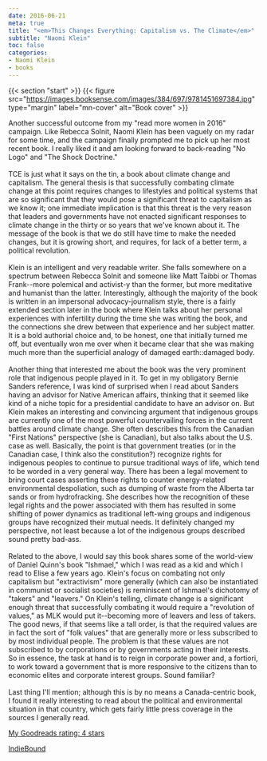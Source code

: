 ```yaml
---
date: 2016-06-21
meta: true
title: "<em>This Changes Everything: Capitalism vs. The Climate</em>"
subtitle: "Naomi Klein"
toc: false
categories:
- Naomi Klein
- books
---
```


{{< section "start" >}}
{{< figure src="https://images.booksense.com/images/384/697/9781451697384.jpg" type="margin" label="mn-cover" alt="Book cover" >}}

Another successful outcome from my "read more women in 2016" campaign. Like Rebecca Solnit, Naomi Klein has been vaguely on my radar for some time, and the campaign finally prompted me to pick up her most recent book. I really liked it and am looking forward to back-reading "No Logo" and "The Shock Doctrine." <br /><br />TCE is just what it says on the tin, a book about climate change and capitalism. The general thesis is that successfully combating climate change at this point requires changes to lifestyles and political systems that are so significant that they would pose a significant threat to capitalism as we know it; one immediate implication is that this threat is the very reason that leaders and governments have not enacted significant responses to climate change in the thirty or so years that we've known about it. The message of the book is that we do still have time to make the needed changes, but it is growing short, and requires, for lack of a better term, a political revolution.<br /><br />Klein is an intelligent and very readable writer. She falls somewhere on a spectrum between Rebecca Solnit and someone like Matt Taibbi or Thomas Frank--more polemical and activist-y than the former, but more meditative and humanist than the latter. Interestingly, although the majority of the book is written in an impersonal advocacy-journalism style, there is a fairly extended section later in the book where Klein talks about her personal experiences with infertility during the time she was writing the book, and the connections she drew between that experience and her subject matter. It is a bold authorial choice and, to be honest, one that initially turned me off, but eventually won me over when it became clear that she was making much more than the superficial analogy of damaged earth::damaged body.<br /><br />Another thing that interested me about the book was the very prominent role that indigenous people played in it. To get in my obligatory Bernie Sanders reference, I was kind of surprised when I read about Sanders having an advisor for Native American affairs, thinking that it seemed like kind of a niche topic for a presidential candidate to have an advisor on. But Klein makes an interesting and convincing argument that indigenous groups are currently one of the most powerful countervailing forces in the current battles around climate change. She often describes this from the Canadian "First Nations" perspective (she is Canadian), but also talks about the U.S. case as well. Basically, the point is that government treaties (or in the Canadian case, I think also the constitution?) recognize rights for indigenous peoples to continue to pursue traditional ways of life, which tend to be worded in a very general way. There has been a legal movement to bring court cases asserting these rights to counter energy-related environmental despoliation, such as dumping of waste from the Alberta tar sands or from hydrofracking. She describes how the recognition of these legal rights and the power associated with them has resulted in some shifting of power dynamics as traditional left-wing groups and indigenous groups have recognized their mutual needs. It definitely changed my perspective, not least because a lot of the indigenous groups described sound pretty bad-ass.<br /><br />Related to the above, I would say this book shares some of the world-view of Daniel Quinn's book "Ishmael," which I was read as a kid and which I read to Elise a few years ago. Klein's focus on combating not only capitalism but "extractivism" more generally (which can also be instantiated in communist or socialist societies) is reminiscent of Ishmael's dichotomy of "takers" and "leavers." On Klein's telling, climate change is a significant enough threat that successfully combating it would require a "revolution of values," as MLK would put it--becoming more of leavers and less of takers. The good news, if that seems like a tall order, is that the required values are in fact the sort of "folk values" that are generally more or less subscribed to by most individual people. The problem is that these values are not subscribed to by corporations or by governments acting in their interests. So in essence, the task at hand is to reign in corporate power and, a fortiori, to work toward a government that is more responsive to the citizens than to economic elites and corporate interest groups. Sound familiar?<br /><br />Last thing I'll mention; although this is by no means a Canada-centric book, I found it really interesting to read about the political and environmental situation in that country, which gets fairly little press coverage in the sources I generally read.

[My Goodreads rating: 4 stars](https://www.goodreads.com/review/show/1668396893)  

[IndieBound](https://www.indiebound.org/book/9781451697384)
